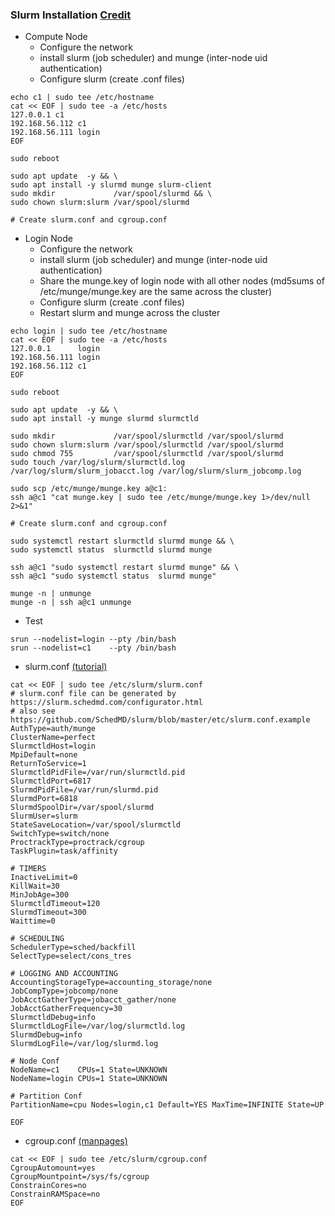 ### Slurm Installation [Credit](https://southgreenplatform.github.io/trainings/hpc/slurminstallation/)
* Compute Node 
  * Configure the network
  * install slurm (job scheduler) and munge (inter-node uid authentication)
  * Configure slurm (create .conf files)
```
echo c1 | sudo tee /etc/hostname 
cat << EOF | sudo tee -a /etc/hosts
127.0.0.1 c1 
192.168.56.112 c1 
192.168.56.111 login
EOF

sudo reboot

sudo apt update  -y && \
sudo apt install -y slurmd munge slurm-client 
sudo mkdir             /var/spool/slurmd && \
sudo chown slurm:slurm /var/spool/slurmd  

# Create slurm.conf and cgroup.conf 
```
* Login Node
  *  Configure the network
  * install slurm (job scheduler) and munge (inter-node uid authentication)
  * Share the munge.key of login node with all other nodes (md5sums of /etc/munge/munge.key are the same across the cluster)
  * Configure slurm (create .conf files)
  * Restart slurm and munge across the cluster
```
echo login | sudo tee /etc/hostname
cat << EOF | sudo tee -a /etc/hosts
127.0.0.1      login 
192.168.56.111 login
192.168.56.112 c1 
EOF

sudo reboot
 
sudo apt update  -y && \
sudo apt install -y munge slurmd slurmctld 

sudo mkdir             /var/spool/slurmctld /var/spool/slurmd 
sudo chown slurm:slurm /var/spool/slurmctld /var/spool/slurmd 
sudo chmod 755         /var/spool/slurmctld /var/spool/slurmd 
sudo touch /var/log/slurm/slurmctld.log /var/log/slurm/slurm_jobacct.log /var/log/slurm/slurm_jobcomp.log 

sudo scp /etc/munge/munge.key a@c1:
ssh a@c1 "cat munge.key | sudo tee /etc/munge/munge.key 1>/dev/null 2>&1"

# Create slurm.conf and cgroup.conf 

sudo systemctl restart slurmctld slurmd munge && \
sudo systemctl status  slurmctld slurmd munge 

ssh a@c1 "sudo systemctl restart slurmd munge" && \
ssh a@c1 "sudo systemctl status  slurmd munge"  

munge -n | unmunge
munge -n | ssh a@c1 unmunge

```
* Test
```
srun --nodelist=login --pty /bin/bash
srun --nodelist=c1    --pty /bin/bash 
```
* slurm.conf [(tutorial)](https://slurm.schedmd.com/quickstart_admin.html)
```
cat << EOF | sudo tee /etc/slurm/slurm.conf
# slurm.conf file can be generated by https://slurm.schedmd.com/configurator.html
# also see https://github.com/SchedMD/slurm/blob/master/etc/slurm.conf.example
AuthType=auth/munge
ClusterName=perfect
SlurmctldHost=login
MpiDefault=none
ReturnToService=1
SlurmctldPidFile=/var/run/slurmctld.pid
SlurmctldPort=6817
SlurmdPidFile=/var/run/slurmd.pid
SlurmdPort=6818
SlurmdSpoolDir=/var/spool/slurmd
SlurmUser=slurm
StateSaveLocation=/var/spool/slurmctld
SwitchType=switch/none
ProctrackType=proctrack/cgroup
TaskPlugin=task/affinity

# TIMERS
InactiveLimit=0
KillWait=30
MinJobAge=300
SlurmctldTimeout=120
SlurmdTimeout=300
Waittime=0

# SCHEDULING
SchedulerType=sched/backfill
SelectType=select/cons_tres

# LOGGING AND ACCOUNTING
AccountingStorageType=accounting_storage/none
JobCompType=jobcomp/none
JobAcctGatherType=jobacct_gather/none
JobAcctGatherFrequency=30
SlurmctldDebug=info
SlurmctldLogFile=/var/log/slurmctld.log
SlurmdDebug=info
SlurmdLogFile=/var/log/slurmd.log

# Node Conf
NodeName=c1    CPUs=1 State=UNKNOWN
NodeName=login CPUs=1 State=UNKNOWN

# Partition Conf
PartitionName=cpu Nodes=login,c1 Default=YES MaxTime=INFINITE State=UP

EOF

```
* cgroup.conf [(manpages)](https://manpages.ubuntu.com/manpages/bionic/man5/cgroup.conf.5.html)
```
cat << EOF | sudo tee /etc/slurm/cgroup.conf 
CgroupAutomount=yes
CgroupMountpoint=/sys/fs/cgroup
ConstrainCores=no
ConstrainRAMSpace=no
EOF

```